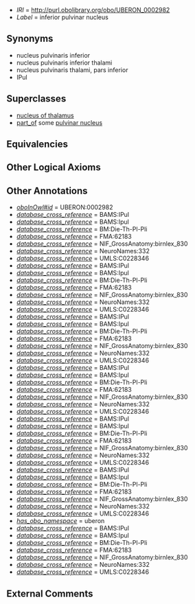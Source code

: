  * *IRI* = http://purl.obolibrary.org/obo/UBERON_0002982
 * *Label* = inferior pulvinar nucleus

## Synonyms

 * nucleus pulvinaris inferior
 * nucleus pulvinaris inferior thalami
 * nucleus pulvinaris thalami, pars inferior
 * IPul

## Superclasses

 * [nucleus of thalamus](../../UBERON/92/UBERON_0007692.md)
 * [part_of](../../BFO/50/BFO_0000050.md) some [pulvinar nucleus](../../UBERON/81/UBERON_0002981.md)

## Equivalencies


## Other Logical Axioms


## Other Annotations

 * *[oboInOwl#id](../../id/oboInOwl#id.md)* = UBERON:0002982
 * *[database_cross_reference](../../ef/oboInOwl#hasDbXref.md)* = BAMS:IPul
 * *[database_cross_reference](../../ef/oboInOwl#hasDbXref.md)* = BAMS:Ipul
 * *[database_cross_reference](../../ef/oboInOwl#hasDbXref.md)* = BM:Die-Th-Pl-Pli
 * *[database_cross_reference](../../ef/oboInOwl#hasDbXref.md)* = FMA:62183
 * *[database_cross_reference](../../ef/oboInOwl#hasDbXref.md)* = NIF_GrossAnatomy:birnlex_830
 * *[database_cross_reference](../../ef/oboInOwl#hasDbXref.md)* = NeuroNames:332
 * *[database_cross_reference](../../ef/oboInOwl#hasDbXref.md)* = UMLS:C0228346
 * *[database_cross_reference](../../ef/oboInOwl#hasDbXref.md)* = BAMS:IPul
 * *[database_cross_reference](../../ef/oboInOwl#hasDbXref.md)* = BAMS:Ipul
 * *[database_cross_reference](../../ef/oboInOwl#hasDbXref.md)* = BM:Die-Th-Pl-Pli
 * *[database_cross_reference](../../ef/oboInOwl#hasDbXref.md)* = FMA:62183
 * *[database_cross_reference](../../ef/oboInOwl#hasDbXref.md)* = NIF_GrossAnatomy:birnlex_830
 * *[database_cross_reference](../../ef/oboInOwl#hasDbXref.md)* = NeuroNames:332
 * *[database_cross_reference](../../ef/oboInOwl#hasDbXref.md)* = UMLS:C0228346
 * *[database_cross_reference](../../ef/oboInOwl#hasDbXref.md)* = BAMS:IPul
 * *[database_cross_reference](../../ef/oboInOwl#hasDbXref.md)* = BAMS:Ipul
 * *[database_cross_reference](../../ef/oboInOwl#hasDbXref.md)* = BM:Die-Th-Pl-Pli
 * *[database_cross_reference](../../ef/oboInOwl#hasDbXref.md)* = FMA:62183
 * *[database_cross_reference](../../ef/oboInOwl#hasDbXref.md)* = NIF_GrossAnatomy:birnlex_830
 * *[database_cross_reference](../../ef/oboInOwl#hasDbXref.md)* = NeuroNames:332
 * *[database_cross_reference](../../ef/oboInOwl#hasDbXref.md)* = UMLS:C0228346
 * *[database_cross_reference](../../ef/oboInOwl#hasDbXref.md)* = BAMS:IPul
 * *[database_cross_reference](../../ef/oboInOwl#hasDbXref.md)* = BAMS:Ipul
 * *[database_cross_reference](../../ef/oboInOwl#hasDbXref.md)* = BM:Die-Th-Pl-Pli
 * *[database_cross_reference](../../ef/oboInOwl#hasDbXref.md)* = FMA:62183
 * *[database_cross_reference](../../ef/oboInOwl#hasDbXref.md)* = NIF_GrossAnatomy:birnlex_830
 * *[database_cross_reference](../../ef/oboInOwl#hasDbXref.md)* = NeuroNames:332
 * *[database_cross_reference](../../ef/oboInOwl#hasDbXref.md)* = UMLS:C0228346
 * *[database_cross_reference](../../ef/oboInOwl#hasDbXref.md)* = BAMS:IPul
 * *[database_cross_reference](../../ef/oboInOwl#hasDbXref.md)* = BAMS:Ipul
 * *[database_cross_reference](../../ef/oboInOwl#hasDbXref.md)* = BM:Die-Th-Pl-Pli
 * *[database_cross_reference](../../ef/oboInOwl#hasDbXref.md)* = FMA:62183
 * *[database_cross_reference](../../ef/oboInOwl#hasDbXref.md)* = NIF_GrossAnatomy:birnlex_830
 * *[database_cross_reference](../../ef/oboInOwl#hasDbXref.md)* = NeuroNames:332
 * *[database_cross_reference](../../ef/oboInOwl#hasDbXref.md)* = UMLS:C0228346
 * *[database_cross_reference](../../ef/oboInOwl#hasDbXref.md)* = BAMS:IPul
 * *[database_cross_reference](../../ef/oboInOwl#hasDbXref.md)* = BAMS:Ipul
 * *[database_cross_reference](../../ef/oboInOwl#hasDbXref.md)* = BM:Die-Th-Pl-Pli
 * *[database_cross_reference](../../ef/oboInOwl#hasDbXref.md)* = FMA:62183
 * *[database_cross_reference](../../ef/oboInOwl#hasDbXref.md)* = NIF_GrossAnatomy:birnlex_830
 * *[database_cross_reference](../../ef/oboInOwl#hasDbXref.md)* = NeuroNames:332
 * *[database_cross_reference](../../ef/oboInOwl#hasDbXref.md)* = UMLS:C0228346
 * *[has_obo_namespace](../../ce/oboInOwl#hasOBONamespace.md)* = uberon
 * *[database_cross_reference](../../ef/oboInOwl#hasDbXref.md)* = BAMS:IPul
 * *[database_cross_reference](../../ef/oboInOwl#hasDbXref.md)* = BAMS:Ipul
 * *[database_cross_reference](../../ef/oboInOwl#hasDbXref.md)* = BM:Die-Th-Pl-Pli
 * *[database_cross_reference](../../ef/oboInOwl#hasDbXref.md)* = FMA:62183
 * *[database_cross_reference](../../ef/oboInOwl#hasDbXref.md)* = NIF_GrossAnatomy:birnlex_830
 * *[database_cross_reference](../../ef/oboInOwl#hasDbXref.md)* = NeuroNames:332
 * *[database_cross_reference](../../ef/oboInOwl#hasDbXref.md)* = UMLS:C0228346

## External Comments

